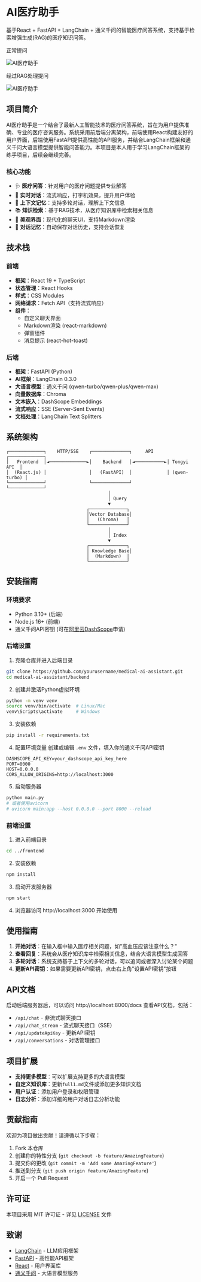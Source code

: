 # AI医疗助手

基于React + FastAPI + LangChain + 通义千问的智能医疗问答系统，支持基于检索增强生成(RAG)的医疗知识问答。


正常提问

![AI医疗助手](/frontend/public/nomal.png)

经过RAG处理提问

![AI医疗助手](/frontend/public/ragResult.png)


## 项目简介

AI医疗助手是一个结合了最新人工智能技术的医疗问答系统，旨在为用户提供准确、专业的医疗咨询服务。系统采用前后端分离架构，前端使用React构建友好的用户界面，后端使用FastAPI提供高性能的API服务，并结合LangChain框架和通义千问大语言模型提供智能问答能力。本项目是本人用于学习LangChain框架的练手项目，后续会继续完善。

### 核心功能

- 🩺 **医疗问答**：针对用户的医疗问题提供专业解答
- 💬 **实时对话**：流式响应，打字机效果，提升用户体验
- 🧠 **上下文记忆**：支持多轮对话，理解上下文信息
- 📚 **知识检索**：基于RAG技术，从医疗知识库中检索相关信息
- 🎨 **美观界面**：现代化的聊天UI，支持Markdown渲染
- 🔄 **对话记忆**：自动保存对话历史，支持会话恢复

## 技术栈

### 前端
- **框架**：React 19 + TypeScript
- **状态管理**：React Hooks
- **样式**：CSS Modules
- **网络请求**：Fetch API（支持流式响应）
- **组件**：
  - 自定义聊天界面
  - Markdown渲染 (react-markdown)
  - 弹窗组件
  - 消息提示 (react-hot-toast)

### 后端
- **框架**：FastAPI (Python)
- **AI框架**：LangChain 0.3.0
- **大语言模型**：通义千问 (qwen-turbo/qwen-plus/qwen-max)
- **向量数据库**：Chroma
- **文本嵌入**：DashScope Embeddings
- **流式响应**：SSE (Server-Sent Events)
- **文档处理**：LangChain Text Splitters

## 系统架构

```
┌─────────────┐    HTTP/SSE    ┌──────────────┐     API     ┌─────────────┐
│   Frontend  │◄──────────────►│    Backend   │◄───────────►│ Tongyi API  │
│  (React.js) │                │   (FastAPI)  │             │ (qwen-turbo) │
└─────────────┘                └──────────────┘             └─────────────┘
                                      │
                                      │ Query
                                      ▼
                              ┌──────────────┐
                              │Vector Database│
                              │   (Chroma)   │
                              └──────────────┘
                                      │
                                      │ Index
                                      ▼
                              ┌──────────────┐
                              │ Knowledge Base│
                              │  (Markdown)  │
                              └──────────────┘
```

## 安装指南

### 环境要求

- Python 3.10+ (后端)
- Node.js 16+ (前端)
- 通义千问API密钥 (可在[阿里云DashScope](https://dashscope.console.aliyun.com/)申请)

### 后端设置

1. 克隆仓库并进入后端目录
```bash
git clone https://github.com/yourusername/medical-ai-assistant.git
cd medical-ai-assistant/backend
```

2. 创建并激活Python虚拟环境
```bash
python -m venv venv
source venv/bin/activate  # Linux/Mac
venv\Scripts\activate     # Windows
```

3. 安装依赖
```bash
pip install -r requirements.txt
```

4. 配置环境变量
创建或编辑 `.env` 文件，填入你的通义千问API密钥
```
DASHSCOPE_API_KEY=your_dashscope_api_key_here
PORT=8000
HOST=0.0.0.0
CORS_ALLOW_ORIGINS=http://localhost:3000
```

5. 启动服务器
```bash
python main.py
# 或者使用uvicorn
# uvicorn main:app --host 0.0.0.0 --port 8000 --reload
```

### 前端设置

1. 进入前端目录
```bash
cd ../frontend
```

2. 安装依赖
```bash
npm install
```

3. 启动开发服务器
```bash
npm start
```

4. 浏览器访问 http://localhost:3000 开始使用

## 使用指南

1. **开始对话**：在输入框中输入医疗相关问题，如"高血压应该注意什么？"
2. **查看回复**：系统会从医疗知识库中检索相关信息，结合大语言模型生成回答
3. **多轮对话**：系统支持基于上下文的多轮对话，可以追问或者深入讨论某个问题
4. **更新API密钥**：如果需要更新API密钥，点击右上角"设置API密钥"按钮

## API文档

启动后端服务器后，可以访问 http://localhost:8000/docs 查看API文档，包括：

- `/api/chat` - 非流式聊天接口
- `/api/chat_stream` - 流式聊天接口（SSE）
- `/api/updateApiKey` - 更新API密钥
- `/api/conversations` - 对话管理接口

## 项目扩展

- **支持更多模型**：可以扩展支持更多的大语言模型
- **自定义知识库**：更新`full1.md`文件或添加更多知识文档
- **用户认证**：添加用户登录和权限管理
- **日志分析**：添加详细的用户对话日志分析功能

## 贡献指南

欢迎为项目做出贡献！请遵循以下步骤：

1. Fork 本仓库
2. 创建你的特性分支 (`git checkout -b feature/AmazingFeature`)
3. 提交你的更改 (`git commit -m 'Add some AmazingFeature'`)
4. 推送到分支 (`git push origin feature/AmazingFeature`)
5. 开启一个 Pull Request

## 许可证

本项目采用 MIT 许可证 - 详见 [LICENSE](LICENSE) 文件

## 致谢

- [LangChain](https://github.com/langchain-ai/langchain) - LLM应用框架
- [FastAPI](https://fastapi.tiangolo.com/) - 高性能API框架
- [React](https://reactjs.org/) - 用户界面库
- [通义千问](https://dashscope.aliyun.com/) - 大语言模型服务